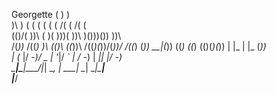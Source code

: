 Georgette
 (                                      )    )       
 )\ )      (       (    (  (     (   ( /( ( /(   (   
(()/(     ))\  (   )(   )\))(   ))\  )\()))\()) ))\  
 /(_))_  /((_) )\ (()\ ((_))\  /((_)(_))/(_))/ /((_) 
(_)) __|(_))  ((_) ((_) (()(_)(_))  | |_ | |_ (_))   
  | (_ |/ -_)/ _ \| '_|/ _` | / -_) |  _||  _|/ -_)  
   \___|\___|\___/|_|  \__, | \___|  \__| \__|\___|  
                       |___/                         